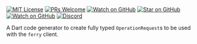 [![MIT License][license-badge]][license-link]
[![PRs Welcome][prs-badge]][prs-link]
[![Watch on GitHub][github-watch-badge]][github-watch-link]
[![Star on GitHub][github-star-badge]][github-star-link]
[![Watch on GitHub][github-forks-badge]][github-forks-link]
[![Discord][discord-badge]][discord-link]

[license-badge]: https://img.shields.io/github/license/gql-dart/ferry.svg?style=for-the-badge

[license-link]: https://github.com/gql-dart/ferry/blob/master/LICENSE

[prs-badge]: https://img.shields.io/badge/PRs-welcome-brightgreen.svg?style=for-the-badge

[prs-link]: https://github.com/gql-dart/ferry/issues

[github-watch-badge]: https://img.shields.io/github/watchers/gql-dart/ferry.svg?style=for-the-badge&logo=github&logoColor=ffffff

[github-watch-link]: https://github.com/gql-dart/ferry/watchers

[github-star-badge]: https://img.shields.io/github/stars/gql-dart/ferry.svg?style=for-the-badge&logo=github&logoColor=ffffff

[github-star-link]: https://github.com/gql-dart/ferry/stargazers

[github-forks-badge]: https://img.shields.io/github/forks/gql-dart/ferry.svg?style=for-the-badge&logo=github&logoColor=ffffff

[github-forks-link]: https://github.com/gql-dart/ferry/network/members

[discord-badge]: https://img.shields.io/discord/559455668810153989.svg?style=for-the-badge&logo=discord&logoColor=ffffff

[discord-link]: https://discord.gg/YBFCTXNbwY

A Dart code generator to create fully typed `OperationRequest`s to be used with the `ferry` client.